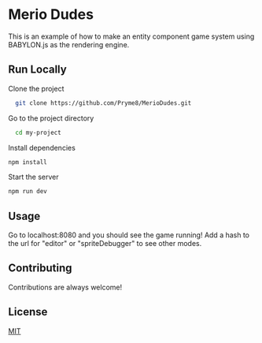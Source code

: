 
# Merio Dudes
This is an example of how to make an entity component game system using BABYLON.js as the rendering engine. 

## Run Locally  

Clone the project  

~~~bash  
  git clone https://github.com/Pryme8/MerioDudes.git
~~~

Go to the project directory  

~~~bash  
  cd my-project
~~~

Install dependencies  

~~~bash  
npm install
~~~

Start the server  

~~~bash  
npm run dev
~~~

## Usage
Go to localhost:8080 and you should see the game running!
Add a hash to the url for "editor" or "spriteDebugger" to see other modes.

## Contributing  

Contributions are always welcome!

## License  

[MIT](https://choosealicense.com/licenses/mit/)
